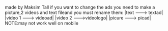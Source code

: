 made by Maksim Tall
if you want to change the ads you
need to make a picture,2 videos and
text fileand you must rename them:
|text ---> textad|
|video 1 ---> videoad|
|video 2 --->videologo|
|picure ---> picad|
NOTE:may not work well on mobile
